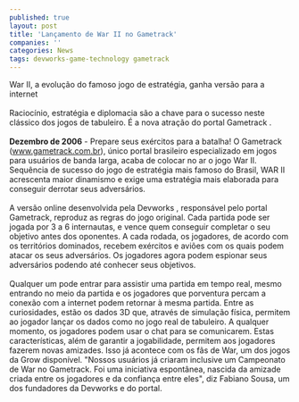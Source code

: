 ```yaml
---
published: true
layout: post
title: 'Lançamento de War II no Gametrack'
companies: ''
categories: News
tags: devworks-game-technology gametrack
---
```

War II, a evolução do famoso jogo de estratégia, ganha versão para a internet<br /><br />Raciocínio, estratégia e diplomacia são a chave para o sucesso neste clássico dos jogos de tabuleiro. É a nova atração do portal Gametrack
.<br /> <br /><span style="font-weight: bold;">Dezembro de 2006</span> - Prepare seus exércitos para a batalha! O Gametrack (www.gametrack.com.br), único portal brasileiro especializado em jogos para usuários de banda larga, acaba de colocar no ar o jogo War II. Sequência de sucesso do jogo de estratégia mais famoso do Brasil, WAR II acrescenta maior dinamismo e exige uma estratégia mais elaborada para conseguir derrotar seus adversários.            <br />     <br />A versão online desenvolvida pela Devworks
, responsável pelo portal Gametrack, reproduz as regras do jogo original. Cada partida pode ser jogada por 3 a 6 internautas, e vence quem conseguir completar o seu objetivo antes dos oponentes. A cada rodada, os jogadores, de acordo com os territórios dominados, recebem exércitos e aviões com os quais podem atacar os seus adversários. Os jogadores agora podem espionar seus adversários podendo até conhecer seus objetivos.<br />    <br />Qualquer um pode entrar para assistir uma partida em tempo real, mesmo entrando no meio da partida e os jogadores que porventura percam a conexão com a internet podem retornar à mesma partida. Entre as curiosidades, estão os dados 3D que, através de simulação física, permitem ao jogador lançar os dados como no jogo real de tabuleiro. A qualquer momento, os jogadores podem usar o chat para se comunicarem. Estas características, além de garantir a jogabilidade, permitem aos jogadores fazerem novas amizades. Isso já acontece com os fãs de War, um dos jogos da Grow disponível. "Nossos usuários já criaram inclusive um Campeonato de War no Gametrack. Foi uma iniciativa espontânea, nascida da amizade criada entre os jogadores e da confiança entre eles", diz Fabiano Sousa, um dos fundadores da Devworks e do portal.